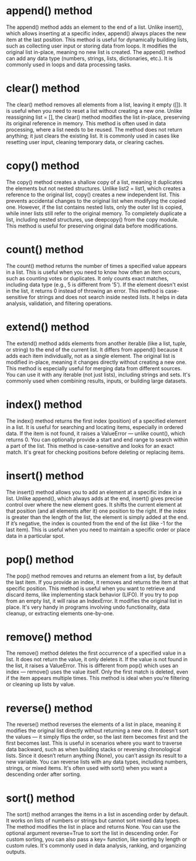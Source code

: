 # append() method
The append() method adds an element to the end of a list. Unlike insert(), which allows inserting at a specific index, append() always places the new item at the last position. This method is useful for dynamically building lists, such as collecting user input or storing data from loops. It modifies the original list in-place, meaning no new list is created. The append() method can add any data type (numbers, strings, lists, dictionaries, etc.). It is commonly used in loops and data processing tasks.

# clear() method
The clear() method removes all elements from a list, leaving it empty ([]). It is useful when you need to reset a list without creating a new one. Unlike reassigning list = [], the clear() method modifies the list in-place, preserving its original reference in memory. This method is often used in data processing, where a list needs to be reused. The method does not return anything; it just clears the existing list. It is commonly used in cases like resetting user input, cleaning temporary data, or clearing caches.

# copy() method
The copy() method creates a shallow copy of a list, meaning it duplicates the elements but not nested structures. Unlike list2 = list1, which creates a reference to the original list, copy() creates a new independent list. This prevents accidental changes to the original list when modifying the copied one. However, if the list contains nested lists, only the outer list is copied, while inner lists still refer to the original memory. To completely duplicate a list, including nested structures, use deepcopy() from the copy module. This method is useful for preserving original data before modifications.

# count() method
The count() method returns the number of times a specified value appears in a list. This is useful when you need to know how often an item occurs, such as counting votes or duplicates. It only counts exact matches, including data type (e.g., 5 is different from '5'). If the element doesn't exist in the list, it returns 0 instead of throwing an error. This method is case-sensitive for strings and does not search inside nested lists. It helps in data analysis, validation, and filtering operations.

# extend() method
The extend() method adds elements from another iterable (like a list, tuple, or string) to the end of the current list. It differs from append() because it adds each item individually, not as a single element. The original list is modified in-place, meaning it changes directly without creating a new one. This method is especially useful for merging data from different sources. You can use it with any iterable (not just lists), including strings and sets. It's commonly used when combining results, inputs, or building large datasets.

# index() method
The index() method returns the first index (position) of a specified element in a list. It is useful for searching and locating items, especially in ordered data. If the item is not found, it raises a ValueError — unlike count(), which returns 0. You can optionally provide a start and end range to search within a part of the list. This method is case-sensitive and looks for an exact match. It's great for checking positions before deleting or replacing items.

# insert() method
The insert() method allows you to add an element at a specific index in a list. Unlike append(), which always adds at the end, insert() gives precise control over where the new element goes. It shifts the current element at that position (and all elements after it) one position to the right. If the index is greater than the length of the list, the element is simply added at the end. If it’s negative, the index is counted from the end of the list (like -1 for the last item). This is useful when you need to maintain a specific order or place data in a particular spot.

# pop() method
The pop() method removes and returns an element from a list, by default the last item. If you provide an index, it removes and returns the item at that specific position. This method is useful when you want to retrieve and discard items, like implementing stack behavior (LIFO). If you try to pop from an empty list, it will raise an IndexError. It modifies the original list in place. It's very handy in programs involving undo functionality, data cleanup, or extracting elements one-by-one.

# remove() method
The remove() method deletes the first occurrence of a specified value in a list. It does not return the value, it only deletes it. If the value is not found in the list, it raises a ValueError. This is different from pop() which uses an index — remove() uses the value itself. Only the first match is deleted, even if the item appears multiple times. This method is ideal when you're filtering or cleaning up lists by value.

# reverse() method
The reverse() method reverses the elements of a list in place, meaning it modifies the original list directly without returning a new one. It doesn't sort the values — it simply flips the order, so the last item becomes first and the first becomes last. This is useful in scenarios where you want to traverse data backward, such as when building stacks or reversing chronological lists. Since it doesn’t return anything (None), you can’t assign its result to a new variable. You can reverse lists with any data types, including numbers, strings, or mixed items. It's often used with sort() when you want a descending order after sorting.

# sort() method
The sort() method arranges the items in a list in ascending order by default. It works on lists of numbers or strings but cannot sort mixed data types. The method modifies the list in place and returns None. You can use the optional argument reverse=True to sort the list in descending order. For custom sorting, you can also pass a key= function, like sorting by length or custom rules. It's commonly used in data analysis, ranking, and organizing outputs.